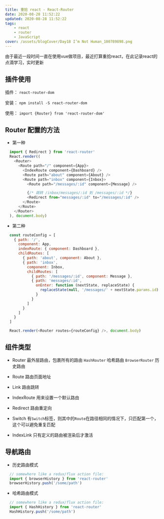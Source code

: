 ```yaml
---
title: 重拾 react - React-Router
date: 2020-08-28 11:52:22
updated: 2020-08-28 11:52:22
tags:
    - react
    - router
    - JavaScript
cover: /assets/blogCover/Day18 I’m Not Human_100789898.png
---
```


  由于最近一段时间一直在使用vue做项目，最近打算重拾react，在此记录react的点滴学习，实时更新

## 插件使用

  插件： `react-router-dom`

  安装： `npm install -S react-router-dom`

  使用： `import {Router} from 'react-router-dom'`



## Router 配置的方法

  * 第一种

  ~~~js
    import { Redirect } from 'react-router'
    React.render((
      <Router>
        <Route path="/" component={App}>
          <IndexRoute component={Dashboard} />
          <Route path="about" component={About} />
          <Route path="inbox" component={Inbox}>
            <Route path="/messages/:id" component={Message} />

            {/* 跳转 /inbox/messages/:id 到 /messages/:id */}
            <Redirect from="messages/:id" to="/messages/:id" />
          </Route>
        </Route>
      </Router>
    ), document.body)
  ~~~

  * 第二种

  ~~~js
    const routeConfig = [
      { path: '/',
        component: App,
        indexRoute: { component: Dashboard },
        childRoutes: [
          { path: 'about', component: About },
          { path: 'inbox',
            component: Inbox,
            childRoutes: [
              { path: '/messages/:id', component: Message },
              { path: 'messages/:id',
                onEnter: function (nextState, replaceState) {
                  replaceState(null, '/messages/' + nextState.params.id)
                }
              }
            ]
          }
        ]
      }
    ]

    React.render(<Router routes={routeConfig} />, document.body)
  ~~~

## 组件类型

  * Router 最外层路由，包裹所有的路由 `HashRouter` 哈希路由 `BrowserRouter` 历史路由 

  * Route 路由页面地址

  * Link 路由跳转

  * IndexRoute 用来设置一个默认路由

  * Redirect 路由重定向

  * Switch 有`Switch`标签，则其中的`Route`在路径相同的情况下，只匹配第一个，这个可以避免重复匹配

  * IndexLink 只有定义的路由被渲染后才激活

## 导航路由

  * 历史路由模式

  ~~~js
    // somewhere like a redux/flux action file:
    import { browserHistory } from 'react-router'
    browserHistory.push('/some/path')
  ~~~

  * 哈希路由模式

  ~~~js
    // somewhere like a redux/flux action file:
    import { HashHistory } from 'react-router'
    HashHistory.push('/some/path')
  ~~~

